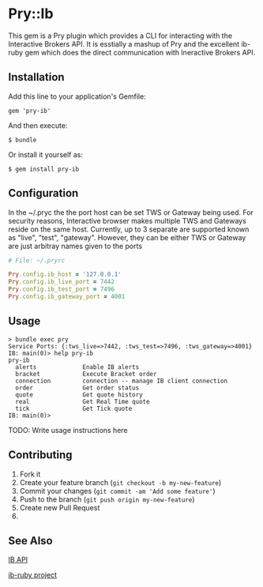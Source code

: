 # Pry::Ib

This gem is a Pry plugin which provides a CLI for interacting with the Interactive Brokers
API.  It is esstially a mashup of Pry and the excellent ib-ruby gem
which does the direct communication with Ineractive Brokers API.

## Installation

Add this line to your application's Gemfile:

    gem 'pry-ib'

And then execute:

    $ bundle

Or install it yourself as:

    $ gem install pry-ib
    
## Configuration
In the ~/.pryc the the port host can be set TWS or Gateway being used.
For security reasons, Interactive browser makes multiple TWS and
Gateways reside on the same host. Currently, up to 3 separate are
supported known as "live", "test", "gateway". However, they can be
either TWS or Gateway are just arbitray names given to the ports

```ruby
# File: ~/.pryrc

Pry.config.ib_host = '127.0.0.1'
Pry.config.ib_live_port = 7442
Pry.config.ib_test_port = 7496
Pry.config.ib_gateway_port = 4001
```

## Usage

```
> bundle exec pry
Service Ports: {:tws_live=>7442, :tws_test=>7496, :tws_gateway=>4001}
IB: main(0)> help pry-ib
pry-ib
  alerts             Enable IB alerts
  bracket            Execute Bracket order
  connection         connection -- manage IB client connection
  order              Get order status
  quote              Get quote history
  real               Get Real Time quote
  tick               Get Tick quote
IB: main(0)>
```

TODO: Write usage instructions here

## Contributing

1. Fork it
2. Create your feature branch (`git checkout -b my-new-feature`)
3. Commit your changes (`git commit -am 'Add some feature'`)
4. Push to the branch (`git push origin my-new-feature`)
5. Create new Pull Request
5. 

## See Also

[IB API](https://www.interactivebrokers.com/en/index.php?f=5041)

[ib-ruby project](https://github.com/ib-ruby/ib-ruby)


